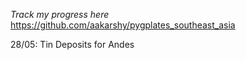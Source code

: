 *Track my progress here*
https://github.com/aakarshy/pygplates_southeast_asia

28/05: Tin Deposits for Andes 
